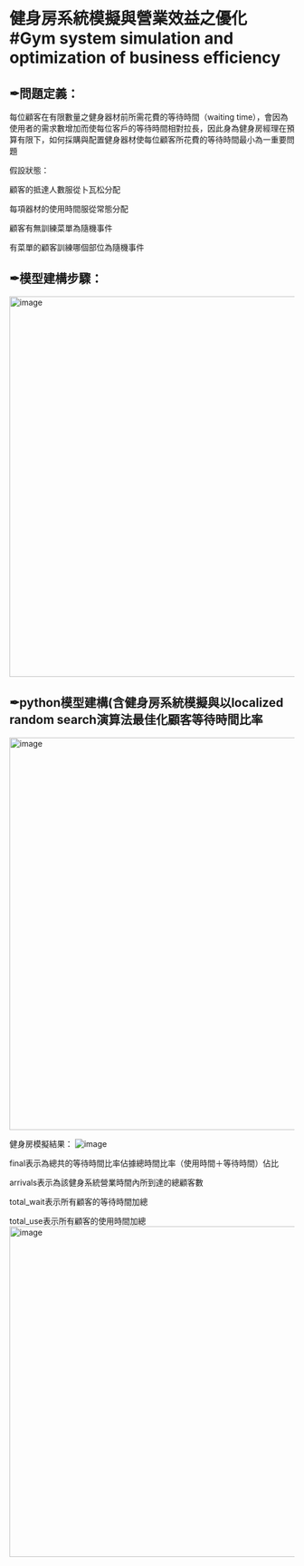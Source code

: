 # 健身房系統模擬與營業效益之優化 #Gym system simulation and optimization of business efficiency

✒問題定義：
------------------------------------------------------------------------------
每位顧客在有限數量之健身器材前所需花費的等待時間（waiting time），會因為使用者的需求數增加而使每位客戶的等待時間相對拉長，因此身為健身房經理在預算有限下，如何採購與配置健身器材使每位顧客所花費的等待時間最小為一重要問題

假設狀態：

顧客的抵達人數服從卜瓦松分配

每項器材的使用時間服從常態分配

顧客有無訓練菜單為隨機事件

有菜單的顧客訓練哪個部位為隨機事件

✒模型建構步驟：
------------------------------------------------------------------------------

<img width="671" alt="image" src="https://user-images.githubusercontent.com/68886395/215425179-47a612fe-1689-4e67-931c-0f56d4678de6.png">

✒python模型建構(含健身房系統模擬與以localized random search演算法最佳化顧客等待時間比率
---
<img width="692" alt="image" src="https://user-images.githubusercontent.com/68886395/215426467-6b66dc98-b0a5-4685-9ac9-0212ad8c82f6.png">

健身房模擬結果：
![image](https://user-images.githubusercontent.com/68886395/215426930-65713481-f2ad-4a8c-b37b-acedb19b7bca.jpeg)

final表示為總共的等待時間比率佔據總時間比率（使用時間＋等待時間）佔比

arrivals表示為該健身系統營業時間內所到達的總顧客數

total_wait表示所有顧客的等待時間加總

total_use表示所有顧客的使用時間加總
<img width="583" alt="image" src="https://user-images.githubusercontent.com/68886395/215426741-dfa855db-fcdc-44c2-bcf6-7440a40c2dcd.png">
